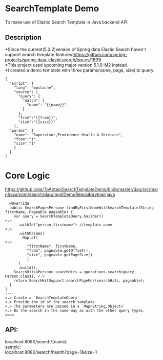 # SearchTemplate Demo

To make use of Elastic Search Template in Java backend API<br />

## Description

*Since the current(5.0.2)version of Spring data Elastic Search haven't support search template features(https://github.com/spring-projects/spring-data-elasticsearch/issues/1891)<br />
*This project used upcoming major version 5.1.0-M2 instead.<br />
*I created a demo template with three params(name, page, size) to query.<br />
```
{
  "script": {
    "lang": "mustache",
    "source": {
      "query": {
        "match": {
          "name": "{{name}}"
        }
      },
      "from":"{{from}}",
      "size":"{{size}}"
    },
  "params": {
    "name": "Supervisor,Providence Health & Services",
    "from":"1",
    "size":"1"
    }
  }
}
```
# Core Logic 
https://github.com/ToAotao/SearchTemplateDemo/blob/master/dao/src/main/java/com/search/dao/impl/DemoRepositoryImpl.java 
```
  @Override
  public SearchPage<Person> findByFirstNameWithSearchTemplate(String firstName, Pageable pageable) {
    var query = SearchTemplateQuery.builder()                               <.>
      .withId("person-firstname") //template name                           <.>
      .withParams(
        Map.of(                                                             <.>                             
          "firstName", firstName,
          "from", pageable.getOffset(),
          "size", pageable.getPageSize()
          )
      )
      .build();
    SearchHits<Person> searchHits = operations.search(query, Person.class); <.>
    return SearchHitSupport.searchPageFor(searchHits, pageable);
  }
}
----
<.> Create a `SearchTemplateQuery`
<.> Provide the id of the search template
<.> The parameters are passed in a `Map<String,Object>`
<.> Do the search in the same way as with the other query types.
====
```
## API:
localhost:8080/search/{name}<br />
sample:<br />
localhost:8080/search/health?page=1&size=1

